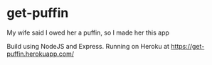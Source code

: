 # get-puffin
My wife said I owed her a puffin, so I made her this app

Build using NodeJS and Express. Running on Heroku at https://get-puffin.herokuapp.com/
